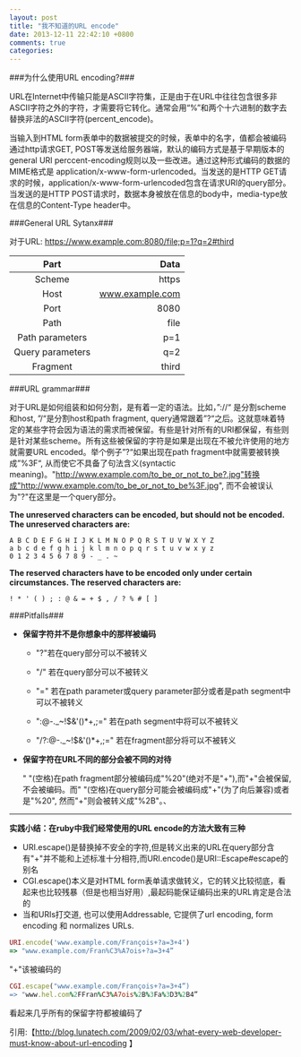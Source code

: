 ```yaml
---
layout: post
title: "我不知道的URL encode"
date: 2013-12-11 22:42:10 +0800
comments: true
categories: 
---
```

###为什么使用URL encoding?###

URL在Internet中传输只能是ASCII字符集，正是由于在URL中往往包含很多非ASCII字符之外的字符，才需要将它转化。通常会用“%”和两个十六进制的数字去替换非法的ASCII字符(percent_encode)。

当输入到HTML form表单中的数据被提交的时候，表单中的名字，值都会被编码通过http请求GET, POST等发送给服务器端，默认的编码方式是基于早期版本的general URI perccent-encoding规则以及一些改进。通过这种形式编码的数据的MIME格式是 application/x-www-form-urlencoded。当发送的是HTTP GET请求的时候，application/x-www-form-urlencoded包含在请求URI的query部分。当发送的是HTTP POST请求时，数据本身被放在信息的body中，media-type放在信息的Content-Type header中。

###General URL Sytanx###

对于URL: https://www.example.com:8080/file;p=1?q=2#third

 **Part** | **Data**
 |:---:|---:|
 Scheme | https
 Host | www.example.com
 Port | 8080
 Path | file
 Path parameters  |   p=1
 Query parameters |   q=2
 Fragment | third


###URL grammar###

对于URL是如何组装和如何分割，是有着一定的语法。比如，”://“ 是分割scheme和host, ”/“是分割host和path fragment, query通常跟着”?“之后。这就意味着特定的某些字符会因为语法的需求而被保留。有些是针对所有的URI都保留，有些则是针对某些scheme。所有这些被保留的字符是如果是出现在不被允许使用的地方就需要URL encoded。举个例子”?“如果出现在path fragment中就需要被转换成”%3F“, 从而使它不具备了句法含义(syntactic meaning)。"http://www.example.com/to_be_or_not_to_be?.jpg"转换成"http://www.example.com/to_be_or_not_to_be%3F.jpg", 而不会被误认为"?"在这里是一个query部分。

**The unreserved characters can be encoded, but should not be encoded. The unreserved characters are:**
```
A B C D E F G H I J K L M N O P Q R S T U V W X Y Z
a b c d e f g h i j k l m n o p q r s t u v w x y z
0 1 2 3 4 5 6 7 8 9 - _ . ~
```
**The reserved characters have to be encoded only under certain circumstances. The reserved characters are:**
```
! * ' ( ) ; : @ & = + $ , / ? % # [ ]
```


###Pitfalls###

* **保留字符并不是你想象中的那样被编码**

   * "?"若在query部分可以不被转义

   * "/" 若在query部分可以不被转义

   * "=" 若在path parameter或query parameter部分或者是path segment中可以不被转义

   * ":@-._~!$&'()*+,;=" 若在path segment中将可以不被转义

   * "/?:@-._~!$&'()*+,;=" 若在fragment部分将可以不被转义

* **保留字符在URL不同的部分会被不同的对待**

  " "(空格)在path fragment部分被编码成"%20"(绝对不是"+"),而"+"会被保留, 不会被编码。而" "(空格)在query部分可能会被编码成"+"(为了向后兼容)或者是"%20", 然而"+"则会被转义成"%2B"。、

******************************************************
**实践小结：在ruby中我们经常使用的URL encode的方法大致有三种**

 * URI.escape()是替换掉不安全的字符,但是转义出来的URL在query部分含有"+"并不能和上述标准十分相符,而URI.encode()是URI::Escape#escape的别名
 * CGI.escape()本义是对HTML form表单请求做转义，它的转义比较彻底，看起来也比较残暴（但是也相当好用）,最起码能保证编码出来的URL肯定是合法的
 * 当和URIs打交道, 也可以使用Addressable, 它提供了url encoding, form encoding 和 normalizes URLs.

```ruby
URI.encode('www.example.com/François+?a=3+4')
=> "www.example.com/Fran%C3%A7ois+?a=3+4”
```
"+"该被编码的
```ruby
CGI.escape("www.example.com/François+?a=3+4”)
=> "www.hel.com%2FFran%C3%A7ois%2B%3Fa%3D3%2B4”
```
看起来几乎所有的保留字符都被编码了


引用:【http://blog.lunatech.com/2009/02/03/what-every-web-developer-must-know-about-url-encoding 】









